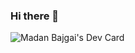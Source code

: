 ### Hi there 👋

<!--
**madanbajgai/madanbajgai** is a ✨ _special_ ✨ repository because its `README.md` (this file) appears on your GitHub profile.

Here are some ideas to get you started:

- 🔭 I’m currently working on ...
- 🌱 I’m currently learning ...
- 👯 I’m looking to collaborate on ...
- 🤔 I’m looking for help with ...
- 💬 Ask me about ...
- 📫 How to reach me: ...
- 😄 Pronouns: ...
- ⚡ Fun fact: ...
-->
![Madan Bajgai's Dev Card]([http://url/to/img.png](https://github.com/madanbajgai/madanbajgai/blob/main/devcard.svg))
